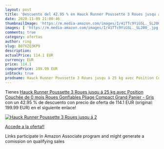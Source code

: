 ```yaml
---
layout: post
title: 'Descuento del 42.95 % en Hauck Runner Poussette 3 Roues jusqu á 2'
date: 2020-11-09 21:00:46
thumbnailImage: 'https://m.media-amazon.com/images/I/41TTc9YiGSL._SL200_.jpg'
images: [ 'https://m.media-amazon.com/images/I/41TTc9YiGSL._SL200_.jpg' ]
comments: true
category: ofertas
author: ring
slug: B07XZQ3KP9
description:
actualPrice: 114.1 EUR
currency: EUR
price: 114.1
comparePrice: 199.99 EUR
inStock: true
prodname: Hauck Runner Poussette 3 Roues jusqu á 25 kg avec Position Couchée de 0 mois  Roues Gonflables  Pliage Compact  Grand Panier - Gris
---
```


Tienes [Hauck Runner Poussette 3 Roues jusqu á 25 kg avec Position Couchée de 0 mois  Roues Gonflables  Pliage Compact  Grand Panier - Gris](https://www.amazon.fr/dp/B07XZQ3KP9/?tag=tolees0d-21) con un 42.95 % de descuento con precio de oferta de 114.1 EUR (original: 199.99 EUR) en el siguiente enlace!

[![Hauck Runner Poussette 3 Roues jusqu á 2](https://m.media-amazon.com/images/I/41TTc9YiGSL._SL200_.jpg)](https://www.amazon.fr/dp/B07XZQ3KP9/?tag=tolees0d-21)

[Accede a la oferta!!](https://www.amazon.fr/dp/B07XZQ3KP9/?tag=tolees0d-21)

Links participate in Amazon Associate program and might generate a comission on qualifying sales


